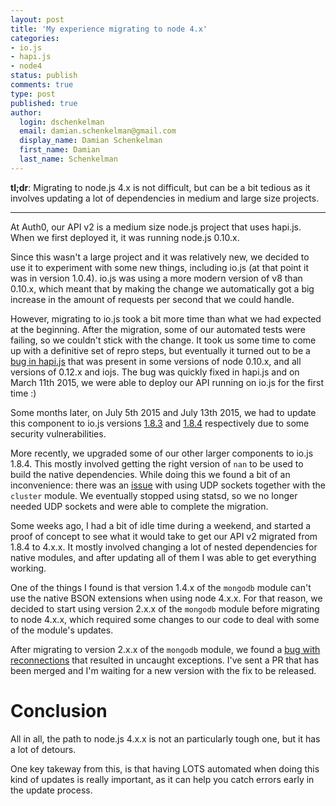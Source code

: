 ```yaml
---
layout: post
title: 'My experience migrating to node 4.x'
categories:
- io.js
- hapi.js
- node4
status: publish
comments: true
type: post
published: true
author:
  login: dschenkelman
  email: damian.schenkelman@gmail.com
  display_name: Damian Schenkelman
  first_name: Damian
  last_name: Schenkelman
---
```

**tl;dr**: Migrating to node.js 4.x is not difficult, but can be a bit tedious as it involves updating a lot of dependencies in medium and large size projects.

-------------

At Auth0, our API v2 is a medium size node.js project that uses hapi.js. When we first deployed it, it was running node.js 0.10.x.

Since this wasn't a large project and it was relatively new, we decided to use it to experiment with some new things, including io.js (at that point it was in version 1.0.4). io.js was using a more modern version of v8 than 0.10.x, which meant that by making the change we automatically got a big increase in the amount of requests per second that we could handle.

However, migrating to io.js took a bit more time than what we had expected at the beginning. After the migration, some of our automated tests were failing, so we couldn't stick with the change. It took us some time to come up with a definitive set of repro steps, but eventually it turned out to be a [bug in hapi.js](https://github.com/hapijs/hapi/issues/2427#issuecomment-75768242) that was present in some versions of node 0.10.x, and all versions of 0.12.x and iojs. The bug was quickly fixed in hapi.js and on March 11th 2015, we were able to deploy our API running on io.js for the first time :)

Some months later, on July 5th 2015 and July 13th 2015, we had to update this component to io.js versions [1.8.3](https://nodejs.org/en/blog/weekly-updates/weekly-update.2015-07-03/) and [1.8.4](https://nodejs.org/en/blog/weekly-updates/weekly-update.2015-07-10/) respectively due to some security vulnerabilities.

More recently, we upgraded some of our other larger components to io.js 1.8.4. This mostly involved getting the right version of `nan` to be used to build the native dependencies. While doing this we found a bit of an inconvenience: there was an [issue](https://github.com/nodejs/node-v0.x-archive/issues/9261) with using UDP sockets together with the `cluster` module. We eventually stopped using statsd, so we no longer needed UDP sockets and were able to complete the migration.

Some weeks ago, I had a bit of idle time during a weekend, and started a proof of concept to see what it would take to get our API v2 migrated from 1.8.4 to 4.x.x. It mostly involved changing a lot of nested dependencies for native modules, and after updating all of them I was able to get everything working.

One of the things I found is that version 1.4.x of the `mongodb` module can't use the native BSON extensions when using node 4.x.x. For that reason, we decided to start using version 2.x.x of the `mongodb` module before migrating to node 4.x.x, which required some changes to our code to deal with some of the module's updates.

After migrating to version 2.x.x of the `mongodb` module, we found a [bug with reconnections](https://github.com/christkv/mongodb-core/pull/54) that resulted in uncaught exceptions. I've sent a PR that has been merged and I'm waiting for a new version with the fix to be released.

# Conclusion
All in all, the path to node.js 4.x.x is not an particularly tough one, but it has a lot of detours.

One key takeway from this, is that having LOTS automated when doing this kind of updates is really important, as it can help you catch errors early in the update process.